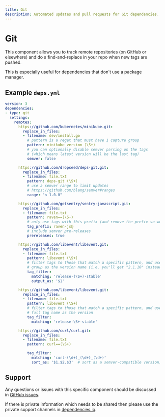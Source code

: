 ```yaml
---
title: Git
description: Automated updates and pull requests for Git dependencies.
---
```


# Git

This component allows you to track remote repositories (on GitHub or elsewhere) and do a find-and-replace in your repo when new tags are pushed.

This is especially useful for dependencies that don't use a package manager.

## Example `deps.yml`

```yaml
version: 3
dependencies:
- type: git
  settings:
    remotes:
      https://github.com/kubernetes/minikube.git:
        replace_in_files:
        - filename: dev/install.go
          # pattern is a regex that must have 1 capture group
          pattern: minikube version (\S+)
          # you can optionally disable semver parsing on the tags
          # (which means latest version will be the last tag)
          semver: false

      https://github.com/dropseed/deps-git.git:
        replace_in_files:
        - filename: file.txt
          pattern: deps-git (\S+)
          # use a semver range to limit updates
          # https://github.com/blang/semver#ranges
          range: "< 1.0.0"

      https://github.com/getsentry/sentry-javascript.git:
        replace_in_files:
        - filename: file.txt
          pattern: raven==(\S+)
          # only use tags with this prefix (and remove the prefix so we just get the version number)
          tag_prefix: raven-js@
          # include semver pre-releases
          prereleases: true

      https://github.com/libevent/libevent.git:
        replace_in_files:
        - filename: file.txt
          pattern: libevent (\S+)
          # filter tags to those that match a specific pattern, and use the captured
          # group as the version name (i.e. you'll get "2.1.10" instead of "release-2.1.10")
          tag_filter:
            matching: 'release-(\S+)-stable'
            output_as: '$1'

      https://github.com/libevent/libevent.git:
        replace_in_files:
        - filename: file.txt
          pattern: libevent (\S+)
          # filter tags to those that match a specific pattern, and use the
          # full tag name as the version
          tag_filter:
            matching: 'release-\S+-stable'

      https://github.com/curl/curl.git:
        replace_in_files:
        - filename: file.txt
          pattern: curl==(\S+)

          tag_filter:
            matching: 'curl-(\d+)_(\d+)_(\d+)'
            sort_as: '$1.$2.$3'  # sort as a semver-compatible version, without affecting output
```

## Support

Any questions or issues with this specific component should be discussed in [GitHub issues](https://github.com/dropseed/deps-git/issues).

If there is private information which needs to be shared then please use the private support channels in [dependencies.io](https://www.dependencies.io/contact/).
